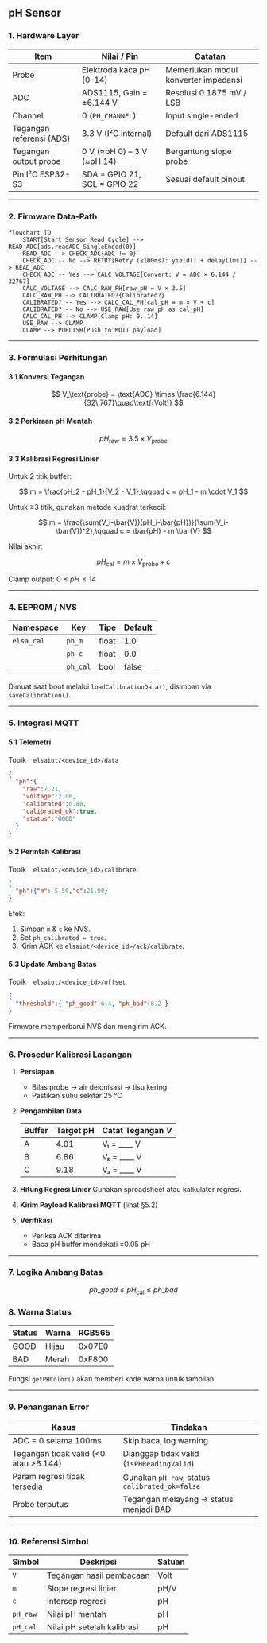 ## pH Sensor

### 1. Hardware Layer  

| Item                     | Nilai / Pin        | Catatan                                          |
|--------------------------|--------------------|--------------------------------------------------|
| Probe                    | Elektroda kaca pH (0–14) | Memerlukan modul konverter impedansi       |
| ADC                      | ADS1115, Gain = ±6.144 V | Resolusi 0.1875 mV / LSB                     |
| Channel                  | 0 (`PH_CHANNEL`)   | Input single-ended                              |
| Tegangan referensi (ADS)| 3.3 V (I²C internal)| Default dari ADS1115                            |
| Tegangan output probe    | 0 V (≈pH 0) – 3 V (≈pH 14) | Bergantung slope probe                    |
| Pin I²C ESP32-S3         | SDA = GPIO 21, SCL = GPIO 22 | Sesuai default pinout                       |

---

### 2. Firmware Data-Path  

```mermaid
flowchart TD
    START[Start Sensor Read Cycle] --> READ_ADC[ads.readADC_SingleEnded(0)]
    READ_ADC --> CHECK_ADC{ADC != 0}
    CHECK_ADC -- No --> RETRY[Retry (≤100ms): yield() + delay(1ms)] --> READ_ADC
    CHECK_ADC -- Yes --> CALC_VOLTAGE[Convert: V = ADC × 6.144 / 32767]
    CALC_VOLTAGE --> CALC_RAW_PH[raw_pH = V × 3.5]
    CALC_RAW_PH --> CALIBRATED?{Calibrated?}
    CALIBRATED? -- Yes --> CALC_CAL_PH[cal_pH = m × V + c]
    CALIBRATED? -- No --> USE_RAW[Use raw_pH as cal_pH]
    CALC_CAL_PH --> CLAMP[Clamp pH: 0..14]
    USE_RAW --> CLAMP
    CLAMP --> PUBLISH[Push to MQTT payload]
````

---

### 3. Formulasi Perhitungan

#### 3.1 Konversi Tegangan

$$
V_\text{probe} = \text{ADC} \times \frac{6.144}{32\,767}\quad\text{(Volt)}
$$

#### 3.2 Perkiraan pH Mentah

$$
pH_\text{raw} = 3.5 \times V_\text{probe}
$$

#### 3.3 Kalibrasi Regresi Linier

Untuk 2 titik buffer:

$$
m = \frac{pH_2 - pH_1}{V_2 - V_1},\qquad  
c = pH_1 - m \cdot V_1
$$

Untuk ≥3 titik, gunakan metode kuadrat terkecil:

$$
m = \frac{\sum(V_i-\bar{V})(pH_i-\bar{pH})}{\sum(V_i-\bar{V})^2},\qquad
c = \bar{pH} - m \bar{V}
$$

Nilai akhir:

$$
pH_\text{cal} = m \times V_\text{probe} + c
$$

Clamp output: $0 \le pH \le 14$

---

### 4. EEPROM / NVS

| Namespace  | Key      | Tipe  | Default |
| ---------- | -------- | ----- | ------- |
| `elsa_cal` | `ph_m`   | float | 1.0     |
|            | `ph_c`   | float | 0.0     |
|            | `ph_cal` | bool  | false   |

Dimuat saat boot melalui `loadCalibrationData()`, disimpan via `saveCalibration()`.

---

### 5. Integrasi MQTT

#### 5.1 Telemetri

Topik `elsaiot/<device_id>/data`

```json
{
  "ph":{
    "raw":7.21,
    "voltage":2.06,
    "calibrated":6.88,
    "calibrated_ok":true,
    "status":"GOOD"
  }
}
```

#### 5.2 Perintah Kalibrasi

Topik `elsaiot/<device_id>/calibrate`

```json
{
  "ph":{"m":-5.50,"c":21.90}
}
```

Efek:

1. Simpan `m` & `c` ke NVS.
2. Set `ph_calibrated = true`.
3. Kirim ACK ke `elsaiot/<device_id>/ack/calibrate`.

#### 5.3 Update Ambang Batas

Topik `elsaiot/<device_id>/offset`

```json
{
  "threshold":{ "ph_good":6.4, "ph_bad":8.2 }
}
```

Firmware memperbarui NVS dan mengirim ACK.

---

### 6. Prosedur Kalibrasi Lapangan

1. **Persiapan**

   * Bilas probe → air deionisasi → tisu kering
   * Pastikan suhu sekitar 25 °C
2. **Pengambilan Data**

   | Buffer | Target pH | Catat Tegangan $V$ |
   | ------ | --------- | ------------------ |
   | A      | 4.01      | V₁ = \_\_\_\_ V    |
   | B      | 6.86      | V₂ = \_\_\_\_ V    |
   | C      | 9.18      | V₃ = \_\_\_\_ V    |
3. **Hitung Regresi Linier**
   Gunakan spreadsheet atau kalkulator regresi.
4. **Kirim Payload Kalibrasi MQTT** (lihat §5.2)
5. **Verifikasi**

   * Periksa ACK diterima
   * Baca pH buffer mendekati ±0.05 pH

---

### 7. Logika Ambang Batas

$$
ph\_good \le pH_\text{cal} \le ph\_bad
$$

### 8. Warna Status

| Status | Warna | RGB565 |
| ------ | ----- | ------ |
| GOOD   | Hijau | 0x07E0 |
| BAD    | Merah | 0xF800 |

Fungsi `getPHColor()` akan memberi kode warna untuk tampilan.

---

### 9. Penanganan Error

| Kasus                                 | Tindakan                                       |
| ------------------------------------- | ---------------------------------------------- |
| ADC = 0 selama 100ms                  | Skip baca, log warning                         |
| Tegangan tidak valid (<0 atau >6.144) | Dianggap tidak valid (`isPHReadingValid`)      |
| Param regresi tidak tersedia          | Gunakan `pH_raw`, status `calibrated_ok=false` |
| Probe terputus                        | Tegangan melayang → status menjadi BAD         |

---

### 10. Referensi Simbol

| Simbol   | Deskripsi                  | Satuan |
| -------- | -------------------------- | ------ |
| `V`      | Tegangan hasil pembacaan   | Volt   |
| `m`      | Slope regresi linier       | pH/V   |
| `c`      | Intersep regresi           | pH     |
| `pH_raw` | Nilai pH mentah            | pH     |
| `pH_cal` | Nilai pH setelah kalibrasi | pH     |

